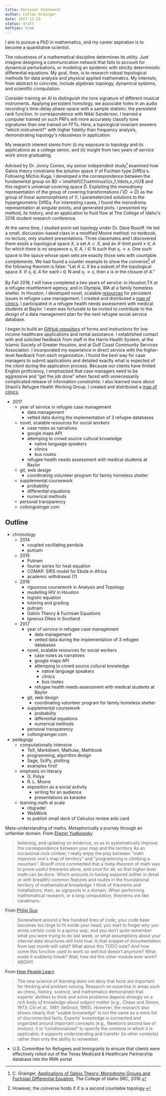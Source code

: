 ```yaml
---
title: Personal Statement
author: Colton Grainger
date: 2017-11-23
status: draft
mathjax: true
---
```


I aim to pursue a PhD in mathematics, and my career aspiration is to become a quantitative scientist. 

The robustness of a mathematical discipline determines its utility. Just imagine designing a communication network that fails to account for dynamical perturbations, or modeling an epidemic with strictly deterministic differential equations. My goal, then, is to research robust topological methods for data analysis and physical applied mathematics. My interests, from abstract to concrete, include algebraic topology, dynamical systems, and scientific computation.

Consider training an AI to distinguish the tone signature of different musical instruments. Applying persistent homology, we associate holes in an audio recording's time-delay phase-space with a sample statistic: the persistent rank function. In correspondence with Nikki Sanderson, I learned a computer trained on such PRFs will more accurately classify tone signatures than one trained on FFTs. Here, a topological invariant answers "which instrument?" with higher fidelity than frequency analysis, demonstrating topology's robustness in application.

My research interest stems from (i) my exposure to topology and its applications as a college senior, and (ii) insight from two years of service work since graduating.

Advised by Dr. Jonny Comes, my senior independent study[^study] examined how Galois theory constrains the solution space $V$ of Fuchian-type DiffEq's. Following Michio Kuga, I developed a the correspondence between the fundamental group on $D = \mathbf{C}\setminus\\{x_1,\ldots,x_n\\}$ and this region's universal covering space $\tilde{D}$. Exploiting the monodromy representation of the group of covering transformations $\Gamma(\tilde{D} \to \tilde{D})$ as the group of linear automorphisms of $V$, I parameterized solutions to the hypergeometric DiffEq. For interesting cases, I found the monodromy representation at singular points, and generated plots. I presented my method, its history, and an application to fluid flow at The College of Idaho's 2016 student research conference.

[^study]: C. Grainger, [Applications of Galois Theory: Monodromy Groups and Fuchsian Differential Equation](http://coltongrainger.com/documents/cgrainger_coursework_galois_poster.pdf), The College of Idaho SRC, 2016.

At the same time, I studied point-set topology under Dr. Dave Rosoff. He led a small, discussion-based class in a modified Moore method: no textbook, no lecture, only student presentations. Three classmates and I discovered there exists a topological space $X$, a set $A\subset X$, and an $X$-limit point $x \in A$ for which there is no sequence $x_i \in A$, $i \in \mathrm{N}$ such that $x_i \to x$. One such space is the space whose open sets are exactly those sets with countable complements. We had found a counter example to show the converse[^converse] of the following theorem is false: "Let $A \subseteq X$ be a subset of the topological space $X$. If $x_i \in A$ for each $i \in \mathrm{N}$ and $x_i \to x$, then $x$ is in the closure of $A$." 

By Fall 2018, I will have completed a two years of service: in Houston,TX at a refugee resettlement agency, and in Olympia, WA at a family homeless shelter. 
In Houston, I developed novel, scalable [resources](https://github.com/coltongrainger/ymca-resources) for persistent issues in refugee case management. I created and distributed a [map of clinics](https://drive.google.com/open?id=1kk9yn6-4nifHLIf2tGYbW_7PiYo&usp=sharing). I participated in a refugee health needs assessment with medical students at Baylor. I even was fortunate to be invited to contribute to the design of a data management plan for the next refugee social service database.


I began to build an [GitHub repository](https://github.com/coltongrainger/ymca-resources) of forms and instructions for low income healthcare applications and rental assistance. I established contact with and solicited feedback from staff in the Harris Health System, at the Islamic Society of Greater Houston, and at Gulf Coast Community Services Association. I incorporated my experience in direct service with the higher-level feedback from each organization. I found the best way for case managers to submit applications and detailed exactly what is expected of the client during the application process. Because our clients have limited English proficiency, I emphasized that case managers need to be aggressive and “get the job done” when faced with unnecessarily complicated release of information constraints. I also learned more about Shaoli’s Refugee Health Working Group. I created and distributed a [map of clinics](https://drive.google.com/open?id=1kk9yn6-4nifHLIf2tGYbW_7PiYo&usp=sharing).

- 2017 
	- year of service in refugee case management
		- data management
		- vetted data during the implementation of 3 refugee databases
	- novel, scalable resources for social workers
		- case notes as narratives
		- google maps API
		- attemping to crowd source cultural knowledge
			- native language speakers
			- clinics 
			- bus routes
		- refugee health needs assessment with medical students at Baylor
	- git, web design
		- coordinating volunteer program for family homeless shelter
	- supplemental coursework
		- probability 
		- differential equations
		- numerical methods
	- personal transparency
	- coltongrainger.com

## Outline

- chronology
	- 2014
		- coupled oscillating pendula
		- putnam
	- 2015
		- Putnam
		- fourier series for heat equation
		- COMAP: SIRS model for Ebola in Africa
		- academic withdrawal (?)
	- 2016
		- rigourous coursework in Analysis and Topology
		- modelling HIV in Houston
		- logistic equation
		- tutoring and grading 
		- putnam
		- Galois Theory & Fuchsian Equations 
		- Igneous Dikes in Scotland
	- 2017 
		- year of service in refugee case management
			- data management
			- vetted data during the implementation of 3 refugee databases
		- novel, scalable resources for social workers
			- case notes as narratives
			- google maps API
			- attemping to crowd source cultural knowledge
				- native language speakers
				- clinics 
				- bus routes
			- refugee health needs assessment with medical students at Baylor
		- git, web design
			- coordinating volunteer program for family homeless shelter
		- supplemental coursework
			- probability 
			- differential equations
			- numerical methods
		- personal transparency
		- coltongrainger.com
- pedagogy
	- computationally intensive
		- TeX, Markdown, MathJax, Mathbook
		- programming, algorithm design
		- Sage, SciPy, plotting
		- examples first!
	- emphasis on literacy
		- G. Polya
		- R. L. Moore
		- exposition as a social activity
			- writing for an audience
			- presentations as karaoke
	- learning math at scale
		- nbgrader
		- WebWork
		- to publish small deck of Calculus review anki card

Meta-understanding of maths. Metaphorically a journey through an unfamilar domain. From [Eliezer Yudkowsky](http://lesswrong.com/lw/31/what_do_we_mean_by_rationality/)
> believing, and updating on evidence, so as to systematically improve the correspondence between your map and the territory
As an occasional rock climber, I really enjoy the play between "math improves one's map of territory" and "programming is climbing a mountain". Rosoff once commented that a meta-theorem of math was to prove useful theorems alone, and once for all, so that higher level math can be done. Which amounts to having explored (either in detail or with breadth) common features and routes in the foundational territory of mathematical knowledge. I think of theorems and installations, then, as signposts in a domain. When performing mathematical research, or a long computation, theorems are like carabiners.

From [Philip Guo](https://www.oreilly.com/ideas/code-carabiners-essential-protection-tools-for-safe-programming)
> Somewhere around a few hundred lines of code, your code base becomes too large to fit inside your head; you start to forget why you wrote certain code in a quirky way; and you don’t quite remember what you were trying to do last week, or what assumptions about your internal data structures still hold true. Is that snippet of documentation from last month still valid? What about this TODO note? And how come this function used to work so well but doesn’t anymore? What made it suddenly break? Wait, how did this other module ever work? ARGH!!!

From [How People Learn](https://www.colorado.edu/MCDB/LearningBiology/readings/How-people-learn.pdf) 
> The new science of learning does not deny that facts are important for thinking and problem solving. Research on expertise in areas such as chess, history, science, and mathematics demonstrate that experts’ abilities to think and solve problems depend strongly on a *rich body of knowledge about subject matter* (e.g., Chase and Simon, 1973; Chi et al., 1981; deGroot, 1965).  However, the research also shows clearly that “usable knowledge” is not the same as a mere list of disconnected facts. Experts’ knowledge is connected and organized around important concepts (e.g., Newton’s second law of motion); it is “conditionalized” to specify the contexts in which it is applicable; it supports understanding and transfer (to other contexts) rather than only the ability to remember.

- U.S. Committee for Refugees and Immigrants to ensure that clients were effectively rolled out of the Texas Medicaid \& Healthcare Partnership database into the RMA portal

[^converse]: However, the converse holds if $X$ is a second countable topology.
